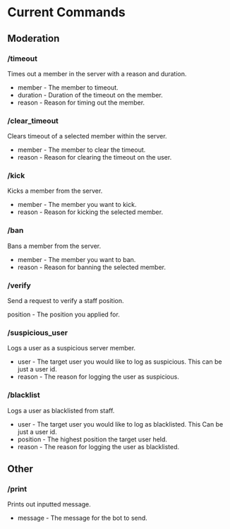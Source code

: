 # Current Commands

## Moderation

### /timeout

Times out a member in the server with a reason and duration.

- member - The member to timeout.
- duration - Duration of the timeout on the member.
- reason - Reason for timing out the member.

### /clear_timeout

Clears timeout of a selected member within the server.

- member - The member to clear the timeout.
- reason - Reason for clearing the timeout on the user.

### /kick

Kicks a member from the server.

- member - The member you want to kick.
- reason - Reason for kicking the selected member.

### /ban

Bans a member from the server.

- member - The member you want to ban.
- reason - Reason for banning the selected member.

### /verify

Send a request to verify a staff position.

position - The position you applied for.

### /suspicious_user

Logs a user as a suspicious server member.

- user - The target user you would like to log as suspicious. This can be just a user id.
- reason - The reason for logging the user as suspicious.

### /blacklist

Logs a user as blacklisted from staff.

- user - The target user you would like to log as blacklisted. This Can be just a user id.
- position - The highest position the target user held.
- reason - The reason for logging the user as blacklisted.

## Other

### /print

Prints out inputted message.

- message - The message for the bot to send.